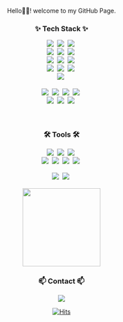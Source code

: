 <p align=center>
Hello🤘🏻! welcome to my GitHub Page. 
</p>

[//]: # "[![NOMAD's github stats](https://github-readme-stats.vercel.app/api?username=restinbeat)](https://github.com/restinbeat/restinbeat)"

<h3 align="center">✨ Tech Stack ✨</h3>
<div align="center">
    <img src="https://img.shields.io/badge/Java-007396?style=for-the-badge&logo=java&logoColor=white" />&nbsp
    <img src="https://img.shields.io/badge/kotlin-352A71?style=for-the-badge&logo=kotlin&logoColor=#white" />&nbsp
    <img src="https://img.shields.io/badge/JPA-59666C?style=for-the-badge&logo=hibernate&logoColor=white" />&nbsp
</div>
<div align="center">
    <img src="https://img.shields.io/badge/spring-6DB33F?style=for-the-badge&logo=spring&logoColor=white" />&nbsp
    <img src="https://img.shields.io/badge/springboot-6DB33F?style=for-the-badge&logo=springboot&logoColor=white" />&nbsp
    <img src="https://img.shields.io/badge/thymeleaf-005F0F?style=for-the-badge&logo=thymeleaf&logoColor=white" />&nbsp
</div>
<div align="center">
    <img src="https://img.shields.io/badge/mysql-4479A1?style=for-the-badge&logo=mysql&logoColor=white" />&nbsp
    <img src="https://img.shields.io/badge/postgresql-4169E1?style=for-the-badge&logo=postgresql&logoColor=white" />&nbsp
    <img src="https://img.shields.io/badge/oracle-F80000?style=for-the-badge&logo=oracle&logoColor=white" />&nbsp
</div>
<div align="center">
    <img src="https://img.shields.io/badge/gradle-02303A?style=for-the-badge&logo=gradle&logoColor=white" />&nbsp
    <img src="https://img.shields.io/badge/maven-C71A36?style=for-the-badge&logo=apachemaven&logoColor=white" />&nbsp
    <img src="https://img.shields.io/badge/jenkins-D24939?style=for-the-badge&logo=jenkins&logoColor=white" />&nbsp
</div>
<div align="center">
    <img src="https://img.shields.io/badge/JUnit-25A162?style=for-the-badge&logo=JUnit5&logoColor=white" />&nbsp
</div>
<br>
<div align="center"> 
    <img src="https://img.shields.io/badge/javascript-F7DF1E.svg?style=for-the-badge&logo=javascript&logoColor=20232a" />&nbsp
    <img src="https://img.shields.io/badge/vue.js-4FC08D.svg?style=for-the-badge&logo=vue.js&logoColor=white" />&nbsp
    <img src="https://img.shields.io/badge/next.js-000000.svg?style=for-the-badge&logo=next.js&logoColor=white" />&nbsp
    <img src="https://img.shields.io/badge/react-20232a.svg?style=for-the-badge&logo=react&logoColor=61DAFB" />&nbsp
</div>

<div align="center">
    <img src="https://img.shields.io/badge/html5-E34F26.svg?style=for-the-badge&logo=html5&logoColor=white" />&nbsp
    <img src="https://img.shields.io/badge/tailwindcss-1daabb.svg?style=for-the-badge&logo=tailwind-css&logoColor=white" />&nbsp
    <img src="https://img.shields.io/badge/css3-1572B6.svg?style=for-the-badge&logo=css3&logoColor=white" />&nbsp
</div>

<br>
<br>

<h3 align="center">🛠 Tools 🛠</h3>
<div align="center">
    <img src="https://img.shields.io/badge/jira-0052CC.svg?style=for-the-badge&logo=jira&logoColor=white" />&nbsp
    <img src="https://img.shields.io/badge/confluence-172B4D.svg?style=for-the-badge&logo=confluence&logoColor=white" />&nbsp
    <img src="https://img.shields.io/badge/slack-4A154B.svg?style=for-the-badge&logo=slack&logoColor=white" />&nbsp
</div>
<div align="center">
    <img src="https://img.shields.io/badge/git-F05033.svg?style=for-the-badge&logo=git&logoColor=white" />&nbsp
    <img src="https://img.shields.io/badge/github-181717.svg?style=for-the-badge&logo=github&logoColor=white" />&nbsp
    <img src="https://img.shields.io/badge/Notion-F3F3F3.svg?style=for-the-badge&logo=notion&logoColor=black" />&nbsp
    <img src="https://img.shields.io/badge/figma-F24E1E.svg?style=for-the-badge&logo=figma&logoColor=white" />&nbsp
</div>

<br>

<div align="center">
    <img src="https://img.shields.io/badge/VSCode-2C2C32.svg?style=for-the-badge&logo=visual-studio-code&logoColor=22ABF3" />&nbsp
    <img src="https://img.shields.io/badge/intellij-2C2C32.svg?style=for-the-badge&logo=intellijidea&logoColor=F37726" />&nbsp
</div>

<br>

<div align=center>
<a href="https://github.com/restinbeat">
    <img height=180 align="center" src="https://github-readme-stats.vercel.app/api/top-langs?username=restinbeat&layout=compact&langs_count=8&card_width=320&theme=tokyonight" />
</a>

<h3 align="center">📫 Contact 📫</h3>
<div align="center">
    <a href="mailto:thek226@gmail.com">
        <img src="https://img.shields.io/badge/thek226@gmail.com-D14836?style=for-the-badge&logo=gmail&logoColor=white"/>
    </a>
</div>

[![Hits](https://hits.seeyoufarm.com/api/count/incr/badge.svg?url=https%3A%2F%2Fgithub.com%2Frestinbeat&count_bg=%2379C83D&title_bg=%23555555&icon=apple.svg&icon_color=%23E7E7E7&title=hits&edge_flat=false)](https://hits.seeyoufarm.com)

[//]: # '[![Gmail Badge](https://img.shields.io/badge/Gmail-d14836?style=flat-square&logo=Gmail&logoColor=white&link=mailto:mindb0xxxx@gmail.com)](mailto:mindb0xxxx@gmail.com)'

</div>
